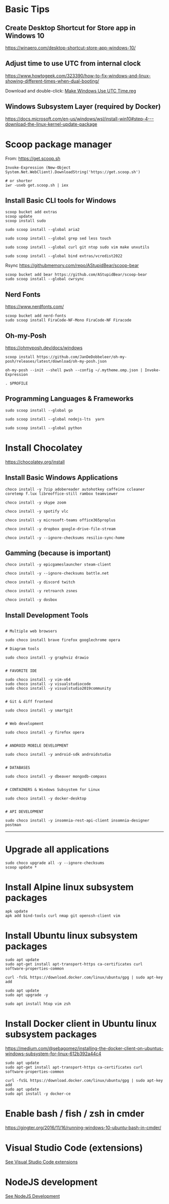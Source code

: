 # Basic Tips

## Create Desktop Shortcut for Store app in Windows 10

https://winaero.com/desktop-shortcut-store-app-windows-10/ 

## Adjust time to use UTC from internal clock

https://www.howtogeek.com/323390/how-to-fix-windows-and-linux-showing-different-times-when-dual-booting/

Download and double-click: [Make Windows Use UTC Time.reg](Make%20Windows%20Use%20UTC%20Time.reg)

## Windows Subsystem Layer (required by Docker)

https://docs.microsoft.com/en-us/windows/wsl/install-win10#step-4---download-the-linux-kernel-update-package

# Scoop package manager

From: https://get.scoop.sh

```
Invoke-Expression (New-Object System.Net.WebClient).DownloadString('https://get.scoop.sh')

# or shorter
iwr -useb get.scoop.sh | iex
``` 

## Install Basic CLI tools for Windows 

```
scoop bucket add extras
scoop update
scoop install sudo

sudo scoop install --global aria2

sudo scoop install --global grep sed less touch

sudo scoop install --global curl git ntop sudo vim make unxutils

sudo scoop install --global bind extras/vcredist2022
```

Rsync
https://githubmemory.com/repo/AStupidBear/scoop-bear
```
scoop bucket add bear https://github.com/AStupidBear/scoop-bear
sudo scoop install --global cwrsync
```

## Nerd Fonts
https://www.nerdfonts.com/
```
scoop bucket add nerd-fonts
sudo scoop install FiraCode-NF-Mono FiraCode-NF Firacode
```


## Oh-my-Posh
https://ohmyposh.dev/docs/windows

```
scoop install https://github.com/JanDeDobbeleer/oh-my-posh/releases/latest/download/oh-my-posh.json

oh-my-posh --init --shell pwsh --config ~/.mytheme.omp.json | Invoke-Expression

. $PROFILE
```


## Programming Languages & Frameworks

```
sudo scoop install --global go

sudo scoop install --global nodejs-lts  yarn

sudo scoop install --global python
```


# Install Chocolatey

https://chocolatey.org/install


## Install Basic Windows Applications

```
choco install -y 7zip adobereader autohotkey caffeine ccleaner coretemp f.lux libreoffice-still rambox teamviewer

choco install -y skype zoom

choco install -y spotify vlc

choco install -y microsoft-teams office365proplus

choco install -y dropbox google-drive-file-stream

choco install -y --ignore-checksums resilio-sync-home

```
## Gamming (because is important)


```
choco install -y epicgameslauncher steam-client

choco install -y --ignore-checksums battle.net

choco install -y discord twitch

choco install -y retroarch zsnes

choco install -y dosbox

```

## Install Development Tools

```

# Multiple web browsers

sudo choco install brave firefox googlechrome opera

# Diagram tools

sudo choco install -y graphviz drawio


# FAVORITE IDE

sudo choco install -y vim-x64
sudo choco install -y visualstudiocode 
sudo choco install -y visualstudio2019community


# Git & diff frontend

sudo choco install -y smartgit


# Web development

sudo choco install -y firefox opera


# ANDROID MOBILE DEVELOPMENT

sudo choco install -y android-sdk androidstudio 


# DATABASES

sudo choco install -y dbeaver mongodb-compass 


# CONTAINERS & Windows Subsystem for Linux

sudo choco install -y docker-desktop


# API DEVELOPMENT

sudo choco install -y insomnia-rest-api-client insomnia-designer postman
```


****

# Upgrade all applications

```
sudo choco upgrade all -y --ignore-checksums
scoop update *
```



# Install Alpine linux subsystem packages 

```
apk update
apk add bind-tools curl nmap git openssh-client vim
```


# Install Ubuntu linux subsystem packages 

```
sudo apt update
sudo apt-get install apt-transport-https ca-certificates curl software-properties-common

curl -fsSL https://download.docker.com/linux/ubuntu/gpg | sudo apt-key add 

sudo apt update
sudo apt upgrade -y
 
sudo apt install htop vim zsh
```

# Install Docker client in Ubuntu linux subsystem packages 

https://medium.com/@sebagomez/installing-the-docker-client-on-ubuntus-windows-subsystem-for-linux-612b392a44c4

```
sudo apt update
sudo apt-get install apt-transport-https ca-certificates curl software-properties-common

curl -fsSL https://download.docker.com/linux/ubuntu/gpg | sudo apt-key add 
sudo apt update
sudo apt install -y docker-ce
```

# Enable bash / fish / zsh in cmder

https://gingter.org/2016/11/16/running-windows-10-ubuntu-bash-in-cmder/

# Visual Studio Code (extensions)

[See Visual Studio Code extensions](README-VisualStudioCode.md)

# NodeJS development

[See NodeJS Development](README-NodeJS.md)

